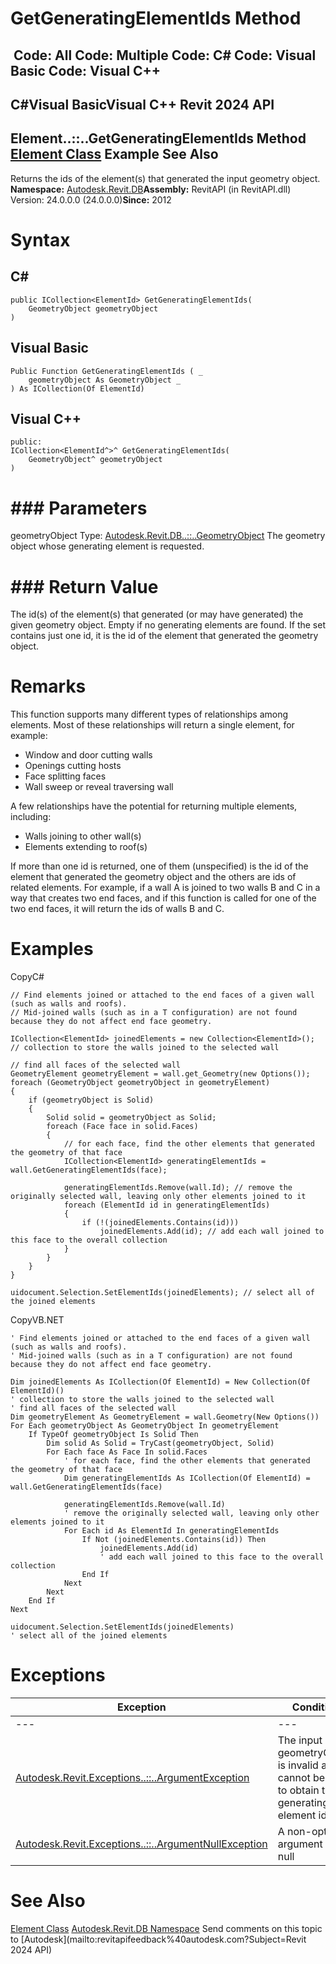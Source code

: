 # GetGeneratingElementIds Method

﻿
 Code: All Code: Multiple Code: C# Code: Visual Basic Code: Visual C++   
---  
C#Visual BasicVisual C++
Revit 2024 API  
---  
Element..::..GetGeneratingElementIds Method   
[Element Class](eb16114f-69ea-f4de-0d0d-f7388b105a16.md "Element Class") Example See Also  
---  
Returns the ids of the element(s) that generated the input geometry object. 
**Namespace:** [Autodesk.Revit.DB](87546ba7-461b-c646-cbb1-2cb8f5bff8b2.md "Autodesk.Revit.DB Namespace")**Assembly:** RevitAPI (in RevitAPI.dll) Version: 24.0.0.0 (24.0.0.0)**Since:** 2012 
# Syntax
C#  
---  
```text
public ICollection<ElementId> GetGeneratingElementIds(
	GeometryObject geometryObject
)
```
  
Visual Basic  
---  
```text
Public Function GetGeneratingElementIds ( _
	geometryObject As GeometryObject _
) As ICollection(Of ElementId)
```
  
Visual C++  
---  
```text
public:
ICollection<ElementId^>^ GetGeneratingElementIds(
	GeometryObject^ geometryObject
)
```
  
# ### Parameters
geometryObject
    Type: [Autodesk.Revit.DB..::..GeometryObject](e0f15010-0e19-6216-e2f0-ab7978145daa.md "GeometryObject Class") The geometry object whose generating element is requested. 
# ### Return Value
The id(s) of the element(s) that generated (or may have generated) the given geometry object. Empty if no generating elements are found. If the set contains just one id, it is the id of the element that generated the geometry object. 
# Remarks
This function supports many different types of relationships among elements. Most of these relationships will return a single element, for example: 
  * Window and door cutting walls
  * Openings cutting hosts
  * Face splitting faces
  * Wall sweep or reveal traversing wall

A few relationships have the potential for returning multiple elements, including: 
  * Walls joining to other wall(s)
  * Elements extending to roof(s)

If more than one id is returned, one of them (unspecified) is the id of the element that generated the geometry object and the others are ids of related elements. For example, if a wall A is joined to two walls B and C in a way that creates two end faces, and if this function is called for one of the two end faces, it will return the ids of walls B and C. 
# Examples
CopyC#
```text
// Find elements joined or attached to the end faces of a given wall (such as walls and roofs).
// Mid-joined walls (such as in a T configuration) are not found because they do not affect end face geometry.

ICollection<ElementId> joinedElements = new Collection<ElementId>(); // collection to store the walls joined to the selected wall

// find all faces of the selected wall
GeometryElement geometryElement = wall.get_Geometry(new Options());
foreach (GeometryObject geometryObject in geometryElement)
{
    if (geometryObject is Solid)
    {
        Solid solid = geometryObject as Solid;
        foreach (Face face in solid.Faces)
        {
            // for each face, find the other elements that generated the geometry of that face
            ICollection<ElementId> generatingElementIds = wall.GetGeneratingElementIds(face);

            generatingElementIds.Remove(wall.Id); // remove the originally selected wall, leaving only other elements joined to it
            foreach (ElementId id in generatingElementIds)
            {
                if (!(joinedElements.Contains(id)))
                    joinedElements.Add(id); // add each wall joined to this face to the overall collection 
            }
        }
    }
}

uidocument.Selection.SetElementIds(joinedElements); // select all of the joined elements
```

CopyVB.NET
```text
' Find elements joined or attached to the end faces of a given wall (such as walls and roofs).
' Mid-joined walls (such as in a T configuration) are not found because they do not affect end face geometry.

Dim joinedElements As ICollection(Of ElementId) = New Collection(Of ElementId)()
' collection to store the walls joined to the selected wall
' find all faces of the selected wall
Dim geometryElement As GeometryElement = wall.Geometry(New Options())
For Each geometryObject As GeometryObject In geometryElement
    If TypeOf geometryObject Is Solid Then
        Dim solid As Solid = TryCast(geometryObject, Solid)
        For Each face As Face In solid.Faces
            ' for each face, find the other elements that generated the geometry of that face
            Dim generatingElementIds As ICollection(Of ElementId) = wall.GetGeneratingElementIds(face)

            generatingElementIds.Remove(wall.Id)
            ' remove the originally selected wall, leaving only other elements joined to it
            For Each id As ElementId In generatingElementIds
                If Not (joinedElements.Contains(id)) Then
                    joinedElements.Add(id)
                    ' add each wall joined to this face to the overall collection 
                End If
            Next
        Next
    End If
Next

uidocument.Selection.SetElementIds(joinedElements)
' select all of the joined elements
```

# Exceptions
| Exception | Condition |
| --- | --- |
| --- | --- |
| [Autodesk.Revit.Exceptions..::..ArgumentException](2e6e4206-97a8-dd4b-df5d-4269f4bb6088.md "ArgumentException Class") | The input geometryObject is invalid and so cannot be used to obtain the generating element ids. |
| [Autodesk.Revit.Exceptions..::..ArgumentNullException](631e1424-60f4-929b-4e52-dda9dcd26316.md "ArgumentNullException Class") | A non-optional argument was null |

# See Also
[Element Class](eb16114f-69ea-f4de-0d0d-f7388b105a16.md "Element Class")
[Autodesk.Revit.DB Namespace](87546ba7-461b-c646-cbb1-2cb8f5bff8b2.md "Autodesk.Revit.DB Namespace")
Send comments on this topic to [Autodesk](mailto:revitapifeedback%40autodesk.com?Subject=Revit 2024 API)